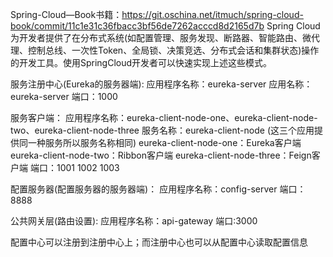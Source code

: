  Spring-Cloud—Book书籍：https://git.oschina.net/itmuch/spring-cloud-book/commit/11c1e31c36fbacc3bf56de7262acccd8d2165d7b
Spring Cloud为开发者提供了在分布式系统(如配置管理、服务发现、断路器、智能路由、微代理、控制总线、一次性Token、全局锁、决策竞选、分布式会话和集群状态)操作的开发工具。使用SpringCloud开发者可以快速实现上述这些模式。

 服务注册中心(Eureka的服务器端):
    应用程序名称：eureka-server
     应用名称：eureka-server
    端口：1000

 服务客户端：
     应用程序名称：eureka-client-node-one、eureka-client-node-two、eureka-client-node-three
     服务名称：eureka-client-node (这三个应用提供同一种服务所以服务名称相同)
     eureka-client-node-one：Eureka客户端
     eureka-client-node-two：Ribbon客户端
     eureka-client-node-three：Feign客户端
     端口：1001  1002 1003


配置服务器(配置服务器的服务器端)：
    应用程序名称：config-server
    端口：8888

公共网关层(路由设置):
    应用程序名称：api-gateway
    端口:3000

配置中心可以注册到注册中心上；而注册中心也可以从配置中心读取配置信息








